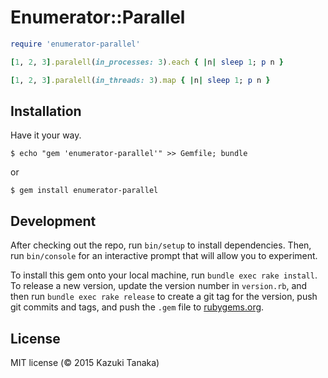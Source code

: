 # Enumerator::Parallel

```ruby
require 'enumerator-parallel'

[1, 2, 3].paralell(in_processes: 3).each { |n| sleep 1; p n }

[1, 2, 3].paralell(in_threads: 3).map { |n| sleep 1; p n }
```

## Installation

Have it your way.

    $ echo "gem 'enumerator-parallel'" >> Gemfile; bundle

or

    $ gem install enumerator-parallel


## Development

After checking out the repo, run `bin/setup` to install dependencies. Then, run `bin/console` for an interactive prompt that will allow you to experiment.

To install this gem onto your local machine, run `bundle exec rake install`. To release a new version, update the version number in `version.rb`, and then run `bundle exec rake release` to create a git tag for the version, push git commits and tags, and push the `.gem` file to [rubygems.org](https://rubygems.org).

## License

MIT license (© 2015 Kazuki Tanaka)
